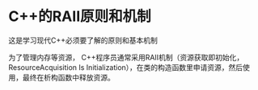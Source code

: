 # C++的RAII原则和机制

这是学习现代C++必须要了解的原则和基本机制

为了管理内存等资源， C++程序员通常采用RAII机制（资源获取即初始化， ResourceAcquisition Is Initialization），在类的构造函数里申请资源，然后使用，最终在析构函数中释放资源。
